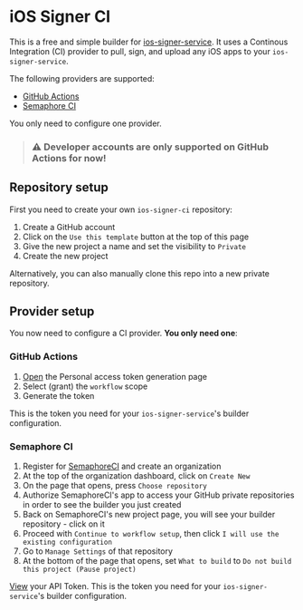 # iOS Signer CI

This is a free and simple builder for [ios-signer-service](https://github.com/SignTools/ios-signer-service). It uses a Continous Integration (CI) provider to pull, sign, and upload any iOS apps to your `ios-signer-service`.

The following providers are supported:

- [GitHub Actions](https://docs.github.com/en/actions)
- [Semaphore CI](https://semaphoreci.com/)

You only need to configure one provider.

> ### :warning: Developer accounts are only supported on GitHub Actions for now!

## Repository setup

First you need to create your own `ios-signer-ci` repository:

1. Create a GitHub account
2. Click on the `Use this template` button at the top of this page
3. Give the new project a name and set the visibility to `Private`
4. Create the new project

Alternatively, you can also manually clone this repo into a new private repository.

## Provider setup

You now need to configure a CI provider. **You only need one**:

### GitHub Actions

1. [Open](https://github.com/settings/tokens/new) the Personal access token generation page
2. Select (grant) the `workflow` scope
3. Generate the token

This is the token you need for your `ios-signer-service`'s builder configuration.

### Semaphore CI

1. Register for [SemaphoreCI](https://semaphoreci.com/) and create an organization
2. At the top of the organization dashboard, click on `Create New`
3. On the page that opens, press `Choose repository`
4. Authorize SemaphoreCI's app to access your GitHub private repositories in order to see the builder you just created
5. Back on SemaphoreCI's new project page, you will see your builder repository - click on it
6. Proceed with `Continue to workflow setup`, then click `I will use the existing configuration`
7. Go to `Manage Settings` of that repository
8. At the bottom of the page that opens, set `What to build` to `Do not build this project (Pause project)`

[View](https://me.semaphoreci.com/account) your API Token. This is the token you need for your `ios-signer-service`'s builder configuration.
